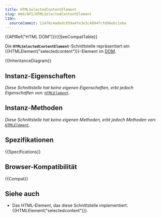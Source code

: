 ```yaml
---
title: HTMLSelectedContentElement
slug: Web/API/HTMLSelectedContentElement
l10n:
  sourceCommit: 11478c4adedc859a4fe3e3c4004fcfd96ebc1eba
---
```


{{APIRef("HTML DOM")}}{{SeeCompatTable}}

Die **`HTMLSelectedContentElement`**-Schnittstelle repräsentiert ein {{HTMLElement("selectedcontent")}}-Element im [DOM](/de/docs/Web/API/Document_Object_Model).

{{InheritanceDiagram}}

## Instanz-Eigenschaften

_Diese Schnittstelle hat keine eigenen Eigenschaften, erbt jedoch Eigenschaften von: [`HTMLElement`](/de/docs/Web/API/HTMLElement)._

## Instanz-Methoden

_Diese Schnittstelle hat keine eigenen Methoden, erbt jedoch Methoden von: [`HTMLElement`](/de/docs/Web/API/HTMLElement)._

## Spezifikationen

{{Specifications}}

## Browser-Kompatibilität

{{Compat}}

## Siehe auch

- Das HTML-Element, das diese Schnittstelle implementiert: {{HTMLElement("selectedcontent")}}.
